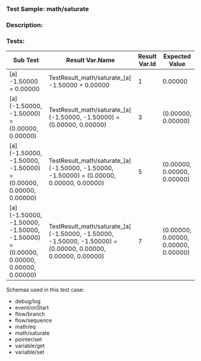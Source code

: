 ### **Test Sample:** math/saturate
### **Description:** 

### Tests:
| Sub Test | Result Var.Name | Result Var.Id | Expected Value
| ----------- | ----------- | ----------- |----------- |
| [a] -1.50000 = 0.00000 | TestResult_math/saturate_[a] -1.50000 = 0.00000 | 1 | 0.00000
| [a] (-1.50000, -1.50000) = (0.00000, 0.00000) | TestResult_math/saturate_[a] (-1.50000, -1.50000) = (0.00000, 0.00000) | 3 | (0.00000, 0.00000)
| [a] (-1.50000, -1.50000, -1.50000) = (0.00000, 0.00000, 0.00000) | TestResult_math/saturate_[a] (-1.50000, -1.50000, -1.50000) = (0.00000, 0.00000, 0.00000) | 5 | (0.00000, 0.00000, 0.00000)
| [a] (-1.50000, -1.50000, -1.50000, -1.50000) = (0.00000, 0.00000, 0.00000, 0.00000) | TestResult_math/saturate_[a] (-1.50000, -1.50000, -1.50000, -1.50000) = (0.00000, 0.00000, 0.00000, 0.00000) | 7 | (0.00000, 0.00000, 0.00000, 0.00000)

Schemas used in this test case:
- debug/log
- event/onStart
- flow/branch
- flow/sequence
- math/eq
- math/saturate
- pointer/set
- variable/get
- variable/set
